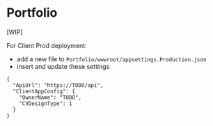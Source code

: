 # Portfolio

[WIP]

For Client Prod deployment:  
- add a new file to `Portfolio/wwwroot/appsettings.Production.json`
- insert and update these settings
```
{
  "ApiUrl": "https://TODO/api",
  "ClientAppConfig": {
    "OwnerName": "TODO",
    "CVDesignType": 1
  }
}
```
